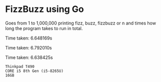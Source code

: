 # FizzBuzz using Go

Goes from 1 to 1,000,000 printing fizz, buzz, fizzbuzz or n and times how long
the program takes to run in total.

Time taken: 6.648169s

Time taken: 6.792010s

Time taken: 6.638425s

```
Thinkpad T490
CORE i5 8th Gen (i5-8265U)
16GB
```
